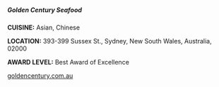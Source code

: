 ##### Golden Century Seafood
**CUISINE:** Asian, Chinese

**LOCATION:** 393-399 Sussex St., Sydney, New South Wales, Australia, 02000

**AWARD LEVEL:** Best Award of Excellence

[goldencentury.com.au](//goldencentury.com.au)
